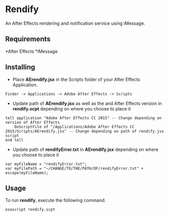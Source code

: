 # Rendify
An After Effects rendering and notification service using iMessage.

## Requirements
*After Effects
*iMessage

## Installing

* Place **AErendify.jsx** in the Scripts folder of your After Effects Application.

```
Finder -> Applications -> Adobe After Effects -> Scripts
```

* Update path of **AErendify.jsx** as well as the and After Effects version in **rendify.scpt** depending on where you choose to place it

```
tell application "Adobe After Effects CC 2015" -- Change depending on version of After Effects  
	DoScriptFile of "/Applications/Adobe After Effects CC 2015/Scripts/AErendify.jsx" -- Change depending on path of rendify.jsx script
end tell
```

* Update path of **rendifyError.txt** in **AErendify.jsx** depending on where you choose to place it

```
var myFileName = "rendifyError.txt";
var myFilePath = "~/CHANGE/TO/THE/PATH/OF/rendifyError.txt" + escape(myFileName);
```

## Usage
To run **rendify**, execute the following command.

```
osascript rendify.scpt
```
